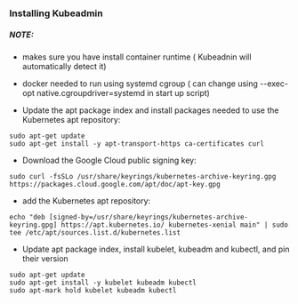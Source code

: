 ### Installing Kubeadmin 
##### NOTE:
- makes sure you have install container runtime ( Kubeadnin will automatically detect it)
- docker needed to run using systemd cgroup ( can change using --exec-opt native.cgroupdriver=systemd in start up script)


- Update the apt package index and install packages needed to use the Kubernetes apt repository:
```
sudo apt-get update
sudo apt-get install -y apt-transport-https ca-certificates curl
```
- Download the Google Cloud public signing key:
```
sudo curl -fsSLo /usr/share/keyrings/kubernetes-archive-keyring.gpg https://packages.cloud.google.com/apt/doc/apt-key.gpg
```
- add the Kubernetes apt repository:
```
echo "deb [signed-by=/usr/share/keyrings/kubernetes-archive-keyring.gpg] https://apt.kubernetes.io/ kubernetes-xenial main" | sudo tee /etc/apt/sources.list.d/kubernetes.list
```
- Update apt package index, install kubelet, kubeadm and kubectl, and pin their version
```
sudo apt-get update
sudo apt-get install -y kubelet kubeadm kubectl
sudo apt-mark hold kubelet kubeadm kubectl

```


